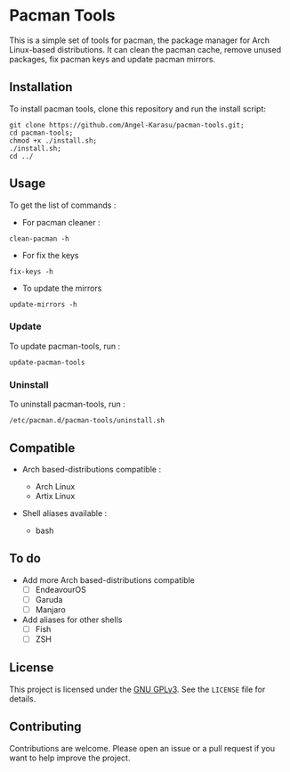 # Pacman Tools

This is a simple set of tools for pacman, the package manager for Arch Linux-based distributions. It can clean the pacman cache, remove unused packages, fix pacman keys and update pacman mirrors.

## Installation

To install pacman tools, clone this repository and run the install script:

```shell
git clone https://github.com/Angel-Karasu/pacman-tools.git;
cd pacman-tools;
chmod +x ./install.sh;
./install.sh;
cd ../
```

## Usage
To get the list of commands :
- For pacman cleaner :
```shell
clean-pacman -h
```
- For fix the keys
```shell
fix-keys -h
```
- To update the mirrors
```shell
update-mirrors -h
```

### Update

To update pacman-tools, run :
```shell
update-pacman-tools
```

### Uninstall

To uninstall pacman-tools, run :
```shell
/etc/pacman.d/pacman-tools/uninstall.sh
```

## Compatible

- Arch based-distributions compatible : 
  - Arch Linux
  - Artix Linux

- Shell aliases available :
  - bash

## To do

- Add more Arch based-distributions compatible
  - [ ] EndeavourOS
  - [ ] Garuda
  - [ ] Manjaro
  
- Add aliases for other shells
  - [ ] Fish
  - [ ] ZSH

## License

This project is licensed under the [GNU GPLv3](https://choosealicense.com/licenses/gpl-3.0/). See the `LICENSE` file for details.

## Contributing

Contributions are welcome. Please open an issue or a pull request if you want to help improve the project.
